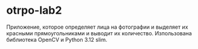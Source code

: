 # otrpo-lab2
Приложение, которое определяет лица на фотографии и выделяет их красными прямоугольниками и выводит их количество. Изпользована библиотека OpenCV и Python 3.12 slim.
